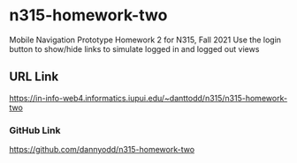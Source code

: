 # n315-homework-two
 Mobile Navigation Prototype Homework 2 for N315, Fall 2021
 Use the login button to show/hide links to simulate logged in and logged out views

 ## URL Link
 https://in-info-web4.informatics.iupui.edu/~danttodd/n315/n315-homework-two

 ### GitHub Link
 https://github.com/dannyodd/n315-homework-two
